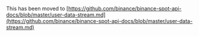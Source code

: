 This has been moved to [https://github.com/binance/binance-spot-api-docs/blob/master/user-data-stream.md](https://github.com/binance/binance-spot-api-docs/blob/master/user-data-stream.md)
